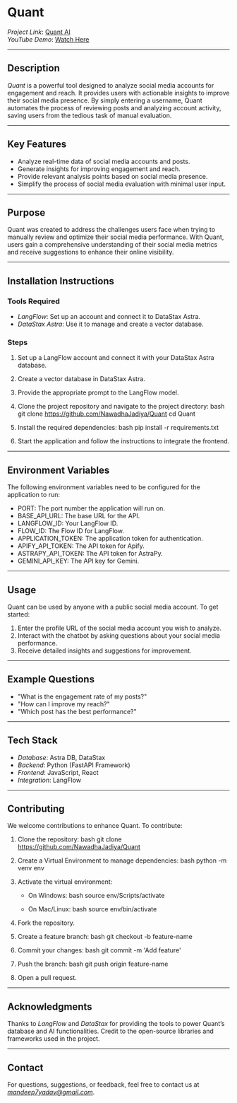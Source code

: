 # Quant

*Project Link*: [Quant AI](https://quant-ai.vercel.app/)  
*YouTube Demo*: [Watch Here](https://youtu.be/QovqIPYbpAg)

---

## Description
*Quant* is a powerful tool designed to analyze social media accounts for engagement and reach. It provides users with actionable insights to improve their social media presence. By simply entering a username, Quant automates the process of reviewing posts and analyzing account activity, saving users from the tedious task of manual evaluation.

---

## Key Features

- Analyze real-time data of social media accounts and posts.
- Generate insights for improving engagement and reach.
- Provide relevant analysis points based on social media presence.
- Simplify the process of social media evaluation with minimal user input.

---

## Purpose
Quant was created to address the challenges users face when trying to manually review and optimize their social media performance. With Quant, users gain a comprehensive understanding of their social media metrics and receive suggestions to enhance their online visibility.

---

## Installation Instructions

### Tools Required

- *LangFlow*: Set up an account and connect it to DataStax Astra.
- *DataStax Astra*: Use it to manage and create a vector database.

### Steps

1. Set up a LangFlow account and connect it with your DataStax Astra database.
2. Create a vector database in DataStax Astra.
3. Provide the appropriate prompt to the LangFlow model.
4. Clone the project repository and navigate to the project directory:
   bash
   git clone https://github.com/NawadhaJadiya/Quant
   cd Quant
   
5. Install the required dependencies:
   bash
   pip install -r requirements.txt
   
6. Start the application and follow the instructions to integrate the frontend.

---

## Environment Variables

The following environment variables need to be configured for the application to run:

- PORT: The port number the application will run on.
- BASE_API_URL: The base URL for the API.
- LANGFLOW_ID: Your LangFlow ID.
- FLOW_ID: The Flow ID for LangFlow.
- APPLICATION_TOKEN: The application token for authentication.
- APIFY_API_TOKEN: The API token for Apify.
- ASTRAPY_API_TOKEN: The API token for AstraPy.
- GEMINI_API_KEY: The API key for Gemini.

---

## Usage

Quant can be used by anyone with a public social media account. To get started:

1. Enter the profile URL of the social media account you wish to analyze.
2. Interact with the chatbot by asking questions about your social media performance.
3. Receive detailed insights and suggestions for improvement.

---

## Example Questions

- "What is the engagement rate of my posts?"
- "How can I improve my reach?"
- "Which post has the best performance?"

---

## Tech Stack

- *Database*: Astra DB, DataStax
- *Backend*: Python (FastAPI Framework)
- *Frontend*: JavaScript, React
- *Integration*: LangFlow

---

## Contributing

We welcome contributions to enhance Quant. To contribute:

1. Clone the repository:
   bash
   git clone https://github.com/NawadhaJadiya/Quant
   
2. Create a Virtual Environment to manage dependencies:
   bash
   python -m venv env
   
3. Activate the virtual environment:
   - On Windows:
     bash
     source env/Scripts/activate
     
   - On Mac/Linux:
     bash
     source env/bin/activate
     
4. Fork the repository.
5. Create a feature branch:
   bash
   git checkout -b feature-name
   
6. Commit your changes:
   bash
   git commit -m 'Add feature'
   
7. Push the branch:
   bash
   git push origin feature-name
   
8. Open a pull request.

---

## Acknowledgments

Thanks to *LangFlow* and *DataStax* for providing the tools to power Quant’s database and AI functionalities. Credit to the open-source libraries and frameworks used in the project.

---

## Contact

For questions, suggestions, or feedback, feel free to contact us at *mandeep7yadav@gmail.com*.
